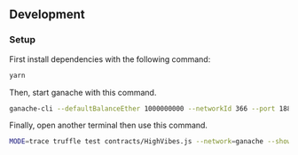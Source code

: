 

## Development

### Setup

First install dependencies with the following command:

```bash
yarn
```
Then, start ganache with this command.
```bash
ganache-cli --defaultBalanceEther 1000000000 --networkId 366 --port 18888
```
Finally, open another terminal then use this command.

```bash
MODE=trace truffle test contracts/HighVibes.js --network=ganache --show-events 
```
